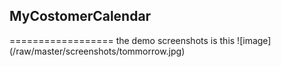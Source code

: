 <h2>MyCostomerCalendar</h2>
==================
the demo screenshots is this
![image](/raw/master/screenshots/tommorrow.jpg)
